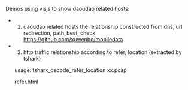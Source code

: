 Demos using visjs to show daoudao related hosts:
- 1. daoudao related hosts 
     the relationship constructed from dns, url redirection, path_best, 
     check https://github.com/xuwenbo/mobiledata

- 2. http traffic relationship according to refer, location  (extracted by tshark)

    usage: 
    tshark_decode_refer_location  xx.pcap
    
    refer.html
    
